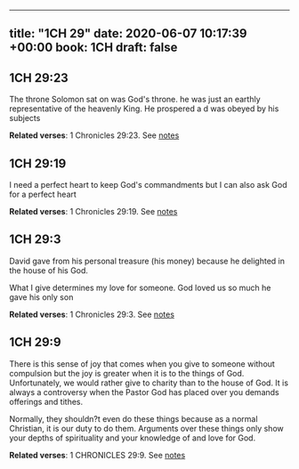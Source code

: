 
---
title: "1CH 29"
date: 2020-06-07 10:17:39 +00:00
book: 1CH
draft: false
---

## 1CH 29:23

The throne Solomon sat on was God's throne. he was just an earthly representative of the heavenly King. He prospered a d was obeyed by his subjects

**Related verses**: 1 Chronicles 29:23. See [notes](https://my.bible.com/notes/3446619481597273045)


## 1CH 29:19

I need a perfect heart to keep God's commandments but I can also ask God for a perfect heart

**Related verses**: 1 Chronicles 29:19. See [notes](https://my.bible.com/notes/3423344803504185566)


## 1CH 29:3

David gave from his personal treasure (his money) because he delighted in the house of his God.

What I give determines my love for someone. God loved us so much he gave his only son

**Related verses**: 1 Chronicles 29:3. See [notes](https://my.bible.com/notes/3423336603748917401)


## 1CH 29:9

There is this sense of joy that comes when you give to someone without compulsion but the joy is greater when it is to the things of God. Unfortunately, we would rather give to charity than to the house of God. It is always a controversy when the Pastor God has placed over you demands offerings and tithes.

Normally, they shouldn?t even do these things because as a normal Christian, it is our duty to do them. Arguments over these things only show your depths of spirituality and your knowledge of and love for God.

**Related verses**: 1 CHRONICLES 29:9. See [notes](https://my.bible.com/notes/2795830586114827231)


